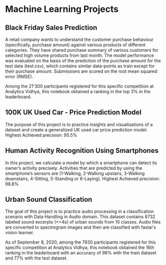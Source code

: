 # Machine Learning Projects

## Black Friday Sales Prediction

A retail company wants to understand the customer purchase behaviour (specifically, purchase amount) against various products of different categories. They have shared purchase summary of various customers for selected high volume products from last month. The model performance was evaluated on the basis of the prediction of the purchase amount for the test data (test.csv), which contains similar data-points as train except for their purchase amount. Submissions are scored on the root mean squared error (RMSE). 

Among the 21'300 participants registered for this specific competition at Analytics Vidhya, this notebook obtained a ranking in the top 3% in the leaderboard.

## 100K UK Used Car - Price Prediction Model

The purpose of this project is to practice insights and visualisations of a dataset and create a generalized UK used car price prediction model. Highest Achieved precision: 95.5%

## Human Activity Recognition Using Smartphones

In this project, we calculate a model by which a smartphone can detect its owner’s activity precisely. Activities that are predicted by using the smartphone’s sensors are (1-Walking, 2-Walking upstairs, 3-Walking downstairs, 4-Sitting, 5-Standing or 6-Laying). Highest Achieved precision: 98.8%

## Urban Sound Classification

The goal of this project is to practice audio processing in a classification scenario with Data Handling in Audio domain. This dataset contains 8732 labeled sound excerpts (<=4s) of urban sounds from 10 classes. Audio files are converted to spectrogram images and then are classified with fastai's vision learner.

As of September 8, 2020, among the 7630 participants registered for this specific competition at Analytics Vidhya, this notebook obtained the 16th ranking in the leaderboard with an accuracy of 98% with the train dataset and 77% with the test dataset.
